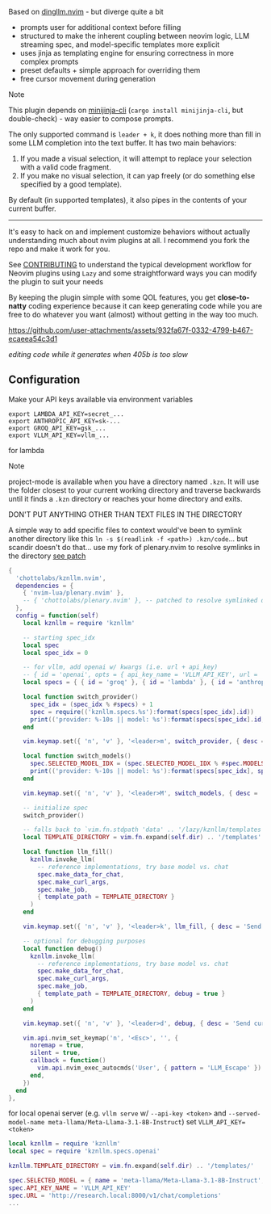 Based on [dingllm.nvim](https://github.com/yacineMTB/dingllm.nvim) - but diverge quite a bit

- prompts user for additional context before filling
- structured to make the inherent coupling between neovim logic, LLM streaming spec, and model-specific templates more explicit
- uses jinja as templating engine for ensuring correctness in more complex prompts
- preset defaults + simple approach for overriding them
- free cursor movement during generation

> [!NOTE]
> This plugin depends on [minijinja-cli](https://github.com/mitsuhiko/minijinja) (`cargo install minijinja-cli`, but double-check) - way easier to compose prompts.

The only supported command is `leader + k`, it does nothing more than fill in some LLM completion into the text buffer. It has two main behaviors:
1. If you made a visual selection, it will attempt to replace your selection with a valid code fragment. 
2. If you make no visual selection, it can yap freely (or do something else specified by a good template).

By default (in supported templates), it also pipes in the contents of your current buffer.

---

It's easy to hack on and implement customize behaviors without actually understanding much about nvim plugins at all. I recommend you fork the repo and make it work for you.

See [CONTRIBUTING](CONTRIBUTING.md) to understand the typical development workflow for Neovim plugins using `Lazy` and some straightforward ways you can modify the plugin to suit your needs

By keeping the plugin simple with some QOL features, you get **close-to-natty** coding experience because it can keep generating code while you are free to do whatever you want (almost) without getting in the way too much.

https://github.com/user-attachments/assets/932fa67f-0332-4799-b467-ecaeea54c3d1

_editing code while it generates when 405b is too slow_

## Configuration

Make your API keys available via environment variables
```
export LAMBDA_API_KEY=secret_...
export ANTHROPIC_API_KEY=sk-...
export GROQ_API_KEY=gsk_...
export VLLM_API_KEY=vllm_...
```

for lambda

> [!NOTE]
> project-mode is available when you have a directory named `.kzn`. It will
> use the folder closest to your current working directory and traverse backwards
> until it finds a `.kzn` directory or reaches your home directory and exits.
> 
> DON'T PUT ANYTHING OTHER THAN TEXT FILES IN THE DIRECTORY
> 
> A simple way to add specific files to context would've been to symlink another directory
> like this `ln -s $(readlink -f <path>) .kzn/code`... but scandir doesn't do
> that... use my fork of plenary.nvim to resolve symlinks in the directory [see patch](https://github.com/chottolabs/plenary.nvim/commit/7b0bf11bd3c286d6a45d8f5270369626b2ec6505)

```lua
{
  'chottolabs/kznllm.nvim',
  dependencies = {
    { 'nvim-lua/plenary.nvim' },
    -- { 'chottolabs/plenary.nvim' }, -- patched to resolve symlinked directories
  },
  config = function(self)
    local kznllm = require 'kznllm'

    -- starting spec_idx
    local spec
    local spec_idx = 0

    -- for vllm, add openai w/ kwargs (i.e. url + api_key)
    -- { id = 'openai', opts = { api_key_name = 'VLLM_API_KEY', url = 'http://research.local:8000/v1/chat/completions' } }
    local specs = { { id = 'groq' }, { id = 'lambda' }, { id = 'anthropic' }, { id = 'openai' } }

    local function switch_provider()
      spec_idx = (spec_idx % #specs) + 1
      spec = require(('kznllm.specs.%s'):format(specs[spec_idx].id))
      print(('provider: %-10s || model: %s'):format(specs[spec_idx].id, spec.MODELS[spec.SELECTED_MODEL_IDX].name))
    end

    vim.keymap.set({ 'n', 'v' }, '<leader>m', switch_provider, { desc = 'switch between model providers' })

    local function switch_models()
      spec.SELECTED_MODEL_IDX = (spec.SELECTED_MODEL_IDX % #spec.MODELS) + 1
      print(('provider: %-10s || model: %s'):format(specs[spec_idx], spec.MODELS[spec.SELECTED_MODEL_IDX].name))
    end

    vim.keymap.set({ 'n', 'v' }, '<leader>M', switch_models, { desc = 'switch between model providers' })

    -- initialize spec
    switch_provider()

    -- falls back to `vim.fn.stdpath 'data' .. '/lazy/kznllm/templates'` when the plugin is not locally installed
    local TEMPLATE_DIRECTORY = vim.fn.expand(self.dir) .. '/templates'

    local function llm_fill()
      kznllm.invoke_llm(
        -- reference implementations, try base model vs. chat
        spec.make_data_for_chat,
        spec.make_curl_args,
        spec.make_job,
        { template_path = TEMPLATE_DIRECTORY }
      )
    end

    vim.keymap.set({ 'n', 'v' }, '<leader>k', llm_fill, { desc = 'Send current selection to LLM llm_fill' })

    -- optional for debugging purposes
    local function debug()
      kznllm.invoke_llm(
        -- reference implementations, try base model vs. chat
        spec.make_data_for_chat,
        spec.make_curl_args,
        spec.make_job,
        { template_path = TEMPLATE_DIRECTORY, debug = true }
      )
    end

    vim.keymap.set({ 'n', 'v' }, '<leader>d', debug, { desc = 'Send current selection to LLM debug' })

    vim.api.nvim_set_keymap('n', '<Esc>', '', {
      noremap = true,
      silent = true,
      callback = function()
        vim.api.nvim_exec_autocmds('User', { pattern = 'LLM_Escape' })
      end,
    })
  end
},
```

for local openai server
(e.g. `vllm serve` w/ `--api-key <token>` and `--served-model-name meta-llama/Meta-Llama-3.1-8B-Instruct`) set `VLLM_API_KEY=<token>`
```lua
local kznllm = require 'kznllm'
local spec = require 'kznllm.specs.openai'

kznllm.TEMPLATE_DIRECTORY = vim.fn.expand(self.dir) .. '/templates/'

spec.SELECTED_MODEL = { name = 'meta-llama/Meta-Llama-3.1-8B-Instruct', max_tokens = 8192 }
spec.API_KEY_NAME = 'VLLM_API_KEY'
spec.URL = 'http://research.local:8000/v1/chat/completions'
...
```

